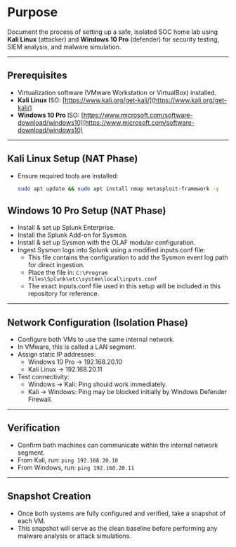 # Purpose
Document the process of setting up a safe, isolated SOC home lab using **Kali Linux** (attacker) and **Windows 10 Pro** (defender) for security testing, SIEM analysis, and malware simulation.

---

## Prerequisites
- Virtualization software (VMware Workstation or VirtualBox) installed.
- **Kali Linux** ISO: [https://www.kali.org/get-kali/](https://www.kali.org/get-kali/)
- **Windows 10 Pro** ISO: [https://www.microsoft.com/software-download/windows10](https://www.microsoft.com/software-download/windows10)

---

## Kali Linux Setup (NAT Phase)
- Ensure required tools are installed:
  ```bash
  sudo apt update && sudo apt install nmap metasploit-framework -y
  ```
## Windows 10 Pro Setup (NAT Phase)
- Install & set up Splunk Enterprise.
- Install the Splunk Add-on for Sysmon.
- Install & set up Sysmon with the OLAF modular configuration.
- Ingest Sysmon logs into Splunk using a modified inputs.conf file:
  - This file contains the configuration to add the Sysmon event log path for direct ingestion.
  - Place the file in:
    ``` C:\Program Files\Splunk\etc\system\local\inputs.conf ```
  - The exact inputs.conf file used in this setup will be included in this repository for reference.

---

## Network Configuration (Isolation Phase)
- Configure both VMs to use the same internal network.
- In VMware, this is called a LAN segment.
- Assign static IP addresses:
  - Windows 10 Pro → 192.168.20.10
  - Kali Linux → 192.168.20.11
- Test connectivity:
  - Windows → Kali: Ping should work immediately.
  - Kali → Windows: Ping may be blocked initially by Windows Defender Firewall.

---

## Verification
- Confirm both machines can communicate within the internal network segment.
- From Kali, run:
``` ping 192.168.20.10 ```
- From Windows, run:
``` ping 192.168.20.11 ```

---

## Snapshot Creation
- Once both systems are fully configured and verified, take a snapshot of each VM.
- This snapshot will serve as the clean baseline before performing any malware analysis or attack simulations.
